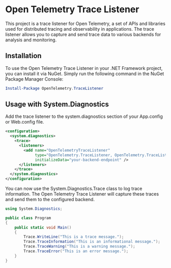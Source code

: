 # Open Telemetry Trace Listener

This project is a trace listener for Open Telemetry, a set of APIs and libraries used for distributed tracing and observability in applications. The trace listener allows you to capture and send trace data to various backends for analysis and monitoring.

## Installation

To use the Open Telemetry Trace Listener in your .NET Framework project, you can install it via NuGet. Simply run the following command in the NuGet Package Manager Console:

```powershell
Install-Package OpenTelemetry.TraceListener
```

## Usage with System.Diagnostics

Add the trace listener to the system.diagnostics section of your App.config or Web.config file.

```xml
<configuration>
  <system.diagnostics>
    <trace>
      <listeners>
        <add name="OpenTelemetryTraceListener"
             type="OpenTelemetry.TraceListener, OpenTelemetry.TraceListener"
             initializeData="your-backend-endpoint" />
      </listeners>
    </trace>
  </system.diagnostics>
</configuration>
```

You can now use the System.Diagnostics.Trace class to log trace information. The Open Telemetry Trace Listener will capture these traces and send them to the configured backend.

```cs
using System.Diagnostics;

public class Program
{
    public static void Main()
    {
        Trace.WriteLine("This is a trace message.");
        Trace.TraceInformation("This is an informational message.");
        Trace.TraceWarning("This is a warning message.");
        Trace.TraceError("This is an error message.");
    }
}
```